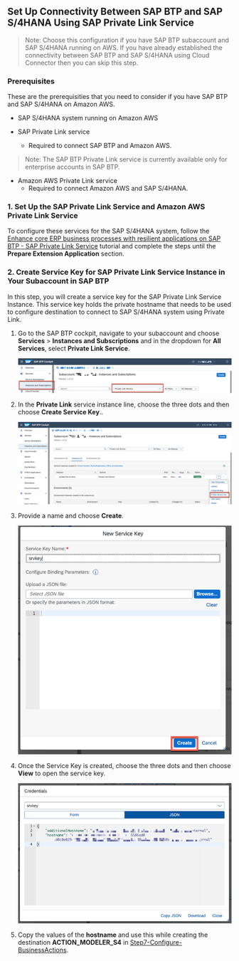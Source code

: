 ## Set Up Connectivity Between SAP BTP and SAP S/4HANA Using SAP Private Link Service

>Note: Choose this configuration if you have SAP BTP subaccount and SAP S/4HANA running on AWS. If you have already established the connectivity between SAP BTP and SAP S/4HANA using Cloud Connector then you can skip this step.

### Prerequisites
These are the prerequisities that you need to consider if you have SAP BTP and SAP S/4HANA on Amazon AWS. 

- SAP S/4HANA system running on Amazon AWS

- SAP Private Link service
    - Required to connect SAP BTP and Amazon AWS.

>Note: The SAP BTP Private Link service is currently available only for enterprise accounts in SAP BTP.

- Amazon AWS Private Link service
    - Required to connect Amazon AWS and SAP S/4HANA.


### 1. Set Up the SAP Private Link Service and Amazon AWS Private Link Service 

To configure these services for the SAP S/4HANA system, follow the 
 [Enhance core ERP business processes with resilient applications on SAP BTP - SAP Private Link Service](https://github.com/SAP-samples/btp-build-resilient-apps/tree/extension-privatelink/tutorials/05-PrivateLink) tutorial and complete the steps until the **Prepare Extension Application** section.

### 2. Create Service Key for SAP Private Link Service Instance in Your Subaccount in SAP BTP

In this step, you will create a service key for the SAP Private Link Service Instance. This service key holds the private hostname that needs to be used to configure destination to connect to SAP S/4HANA system using Private Link.

1. Go to the SAP BTP cockpit, navigate to your subaccount and choose **Services** > **Instances and Subscriptions** and in the dropdown for **All Services**, select **Private Link Service**.

    ![Ins & Subs](./images/1.png)

2. In the **Private Link** service instance line, choose the three dots and then choose **Create Service Key**..

    ![Ins & Subs](./images/2.png)

3. Provide a name and choose **Create**.

    ![Ins & Subs](./images/3.png)

4. Once the Service Key is created, choose the three dots and then choose **View** to open the service key.

    ![View Service Key](./images/4.png)

5. Copy the values of the **hostname** and use this while creating the destination **ACTION_MODELER_S4** in [Step7-Configure-BusinessActions](../Step7-Configure-BusinessActions/README.md).

